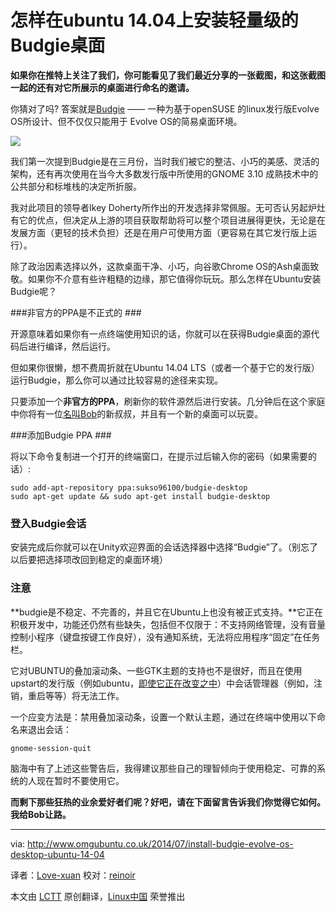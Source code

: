 怎样在ubuntu 14.04上安装轻量级的Budgie桌面
================================================================================

**如果你在推特上关注了我们，你可能看见了我们最近分享的一张截图，和这张截图一起的还有对它所展示的桌面进行命名的邀请。**

你猜对了吗?  答案就是[Budgie][1] ——  一种为基于openSUSE 的linux发行版Evolve OS所设计、但不仅仅只能用于 Evolve OS的简易桌面环境。

![](http://www.omgubuntu.co.uk/wp-content/uploads/2014/07/BsCvTxJIcAAPjUR.png-large.png)

我们第一次提到Budgie是在三月份，当时我们被它的整洁、小巧的美感、灵活的架构，还有再次使用在当今大多数发行版中所使用的GNOME 3.10 成熟技术中的公共部分和标堆栈的决定所折服。

我对此项目的领导者Ikey Doherty所作出的开发选择非常佩服。无可否认另起炉灶有它的优点，但决定从上游的项目获取帮助将可以整个项目进展得更快，无论是在发展方面（更轻的技术负担）还是在用户可使用方面（更容易在其它发行版上运行）。

除了政治因素选择以外，这款桌面干净、小巧，向谷歌Chrome OS的Ash桌面致敬。如果你不介意有些许粗糙的边缘，那它值得你玩玩。那么怎样在Ubuntu安装Budgie呢？

###非官方的PPA是不正式的 ###

开源意味着如果你有一点终端使用知识的话，你就可以在获得Budgie桌面的源代码后进行编译，然后运行。

但如果你很懒，想不费周折就在Ubuntu 14.04 LTS（或者一个基于它的发行版）运行Budgie，那么你可以通过比较容易的途径来实现。

只要添加一个**非官方的PPA**，刷新你的软件源然后进行安装。几分钟后在这个家庭中你将有一位[名叫Bob][2]的新叔叔，并且有一个新的桌面可以玩耍。

###添加Budgie PPA ###

将以下命令复制进一个打开的终端窗口，在提示过后输入你的密码（如果需要的话）:

    sudo add-apt-repository ppa:sukso96100/budgie-desktop
    sudo apt-get update && sudo apt-get install budgie-desktop

### 登入Budgie会话 ###

安装完成后你就可以在Unity欢迎界面的会话选择器中选择“Budgie”了。（别忘了以后要把选择项改回到稳定的桌面环境）

### 注意 ###

**budgie是不稳定、不完善的，并且它在Ubuntu上也没有被正式支持。**它正在积极开发中，功能还仍然有些缺失，包括但不仅限于：不支持网络管理，没有音量控制小程序（键盘按键工作良好），没有通知系统，无法将应用程序“固定”在任务栏。

它对UBUNTU的叠加滚动条、一些GTK主题的支持也不是很好，而且在使用upstart的发行版（例如ubuntu，[即使它正在改变之中][3]）中会话管理器（例如，注销，重启等等）将无法工作。 

一个应变方法是：禁用叠加滚动条，设置一个默认主题，通过在终端中使用以下命名来退出会话：

    gnome-session-quit

脑海中有了上述这些警告后，我得建议那些自己的理智倾向于使用稳定、可靠的系统的人现在暂时不要使用它。

**而剩下那些狂热的业余爱好者们呢？好吧，请在下面留言告诉我们你觉得它如何。我给Bob让路。**

--------------------------------------------------------------------------------

via: http://www.omgubuntu.co.uk/2014/07/install-budgie-evolve-os-desktop-ubuntu-14-04

译者：[Love-xuan](https://github.com/Love-xuan) 校对：[reinoir](https://github.com/reinoi)

本文由 [LCTT](https://github.com/LCTT/TranslateProject) 原创翻译，[Linux中国](http://linux.cn/) 荣誉推出

[1]:http://www.omgubuntu.co.uk/2014/03/budgie-desktop-chrome-os-like
[2]:http://en.wikipedia.org/wiki/Bob
[3]:http://www.omgubuntu.co.uk/2014/02/ubuntu-debian-switching-systemd